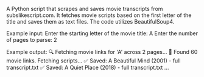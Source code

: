 A Python script that scrapes and saves movie transcripts from subslikescript.com. It fetches movie scripts based on the first letter of the title and saves them as text files. The code utilizes BeautifulSoup4.

Example input:
Enter the starting letter of the movie title: A
Enter the number of pages to parse: 2

Example output:
🔍 Fetching movie links for 'A' across 2 pages...
📂 Found 60 movie links. Fetching scripts...
✅ Saved: A Beautiful Mind (2001) - full transcript.txt
✅ Saved: A Quiet Place (2018) - full transcript.txt
...

